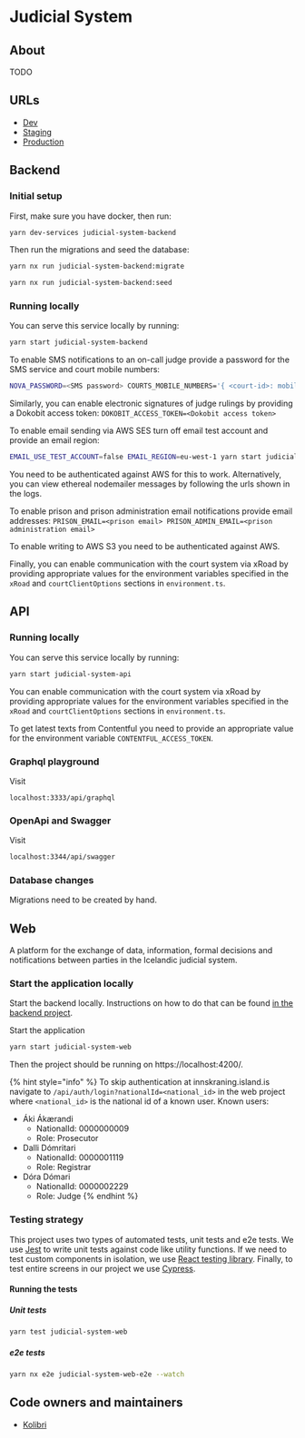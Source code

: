 # Judicial System

## About

TODO

## URLs

- [Dev](https://judicial-system.dev01.devland.is)
- [Staging](https://judicial-system.staging01.devland.is)
- [Production](https://rettarvorslugatt.island.is)

## Backend

### Initial setup

First, make sure you have docker, then run:

```bash
yarn dev-services judicial-system-backend
```

Then run the migrations and seed the database:

```bash
yarn nx run judicial-system-backend:migrate
```

```bash
yarn nx run judicial-system-backend:seed
```

### Running locally

You can serve this service locally by running:

```bash
yarn start judicial-system-backend
```

To enable SMS notifications to an on-call judge provide a password for the SMS service and court mobile numbers:

```bash
NOVA_PASSWORD=<SMS password> COURTS_MOBILE_NUMBERS='{ <court-id>: mobileNumbers: <judge mobile number> }' yarn start judicial-system-backend
```

Similarly, you can enable electronic signatures of judge rulings by providing a Dokobit access token: `DOKOBIT_ACCESS_TOKEN=<Dokobit access token>`

To enable email sending via AWS SES turn off email test account and provide an email region:

```bash
EMAIL_USE_TEST_ACCOUNT=false EMAIL_REGION=eu-west-1 yarn start judicial-system-backend
```

You need to be authenticated against AWS for this to work. Alternatively, you can view ethereal nodemailer messages by following the urls shown in the logs.

To enable prison and prison administration email notifications provide email addresses: `PRISON_EMAIL=<prison email> PRISON_ADMIN_EMAIL=<prison administration email>`

To enable writing to AWS S3 you need to be authenticated against AWS.

Finally, you can enable communication with the court system via xRoad by providing appropriate values for the environment variables specified in the `xRoad` and `courtClientOptions` sections in `environment.ts`.

## API

### Running locally

You can serve this service locally by running:

```bash
yarn start judicial-system-api
```

You can enable communication with the court system via xRoad by providing appropriate values for the environment variables specified in the `xRoad` and `courtClientOptions` sections in `environment.ts`.

To get latest texts from Contentful you need to provide an appropriate value for the environment variable `CONTENTFUL_ACCESS_TOKEN`.

### Graphql playground

Visit

```text
localhost:3333/api/graphql
```

### OpenApi and Swagger

Visit

```bash
localhost:3344/api/swagger
```

### Database changes

Migrations need to be created by hand.

## Web

A platform for the exchange of data, information, formal decisions and notifications between parties in the Icelandic judicial system.

### Start the application locally

Start the backend locally. Instructions on how to do that can be found [in the backend project](projects/judicial-system/backend.md).

Start the application

```bash
yarn start judicial-system-web
```

Then the project should be running on https://localhost:4200/.

{% hint style="info" %}
To skip authentication at innskraning.island.is navigate to `/api/auth/login?nationalId=<national_id>` in the web project where `<national_id>` is the national id of a known user.
Known users:

- Áki Ákærandi
  - NationalId: 0000000009
  - Role: Prosecutor
- Dalli Dómritari
  - NationalId: 0000001119
  - Role: Registrar
- Dóra Dómari
  - NationalId: 0000002229
  - Role: Judge
    {% endhint %}

### Testing strategy

This project uses two types of automated tests, unit tests and e2e tests. We use [Jest](https://jestjs.io/) to write unit tests against code like utility functions. If we need to test custom components in isolation, we use [React testing library](https://testing-library.com/docs/react-testing-library/intro/). Finally, to test entire screens in our project we use [Cypress](https://www.cypress.io/).

#### Running the tests

##### Unit tests

```bash
yarn test judicial-system-web
```

##### e2e tests

```bash
yarn nx e2e judicial-system-web-e2e --watch 
```

## Code owners and maintainers

- [Kolibri](https://github.com/orgs/island-is/teams/kolibri/members)
